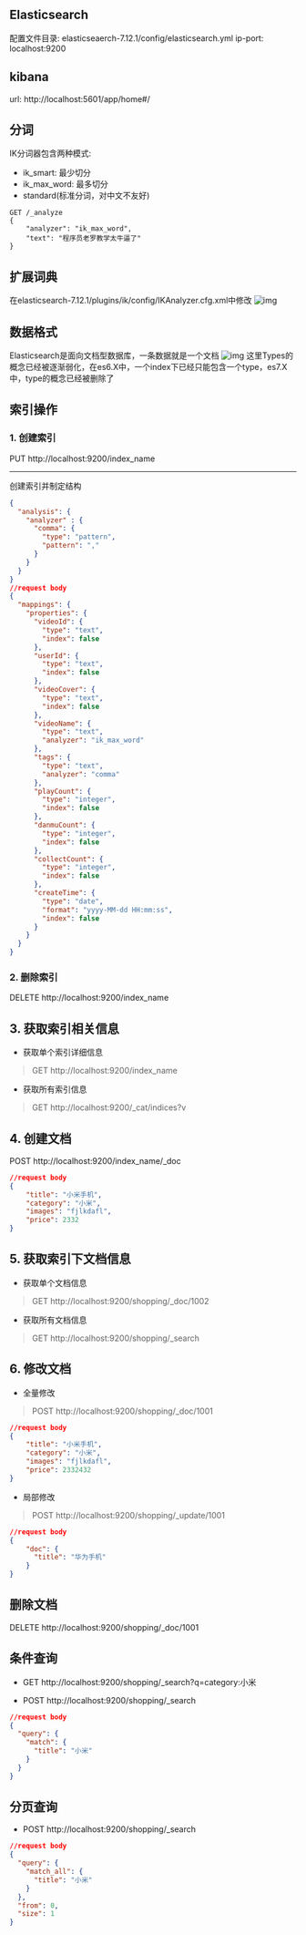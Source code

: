 ## Elasticsearch
配置文件目录: elasticseaerch-7.12.1/config/elasticsearch.yml
ip-port: localhost:9200

## kibana
url: http://localhost:5601/app/home#/


## 分词
IK分词器包含两种模式:
- ik_smart: 最少切分
- ik_max_word: 最多切分
- standard(标准分词，对中文不友好)
```
GET /_analyze
{
    "analyzer": "ik_max_word",
    "text": "程序员老罗教学太牛逼了"
}
```

## 扩展词典
在elasticsearch-7.12.1/plugins/ik/config/IKAnalyzer.cfg.xml中修改
![img](../images/扩展词典.png)

## 数据格式
Elasticsearch是面向文档型数据库，一条数据就是一个文档
![img](../images/es_mysql_format.png)
这里Types的概念已经被逐渐弱化，在es6.X中，一个index下已经只能包含一个type，es7.X中，type的概念已经被删除了

## 索引操作
### 1. 创建索引
PUT http://localhost:9200/index_name
***
创建索引并制定结构

```json
{
  "analysis": {
    "analyzer" : {
      "comma": {
        "type": "pattern",
        "pattern": ","
      }
    }
  }
}
//request body
{
  "mappings": {
    "properties": {
      "videoId": {
        "type": "text",
        "index": false
      },
      "userId": {
        "type": "text",
        "index": false
      },
      "videoCover": {
        "type": "text",
        "index": false
      },
      "videoName": {
        "type": "text",
        "analyzer": "ik_max_word"
      },
      "tags": {
        "type": "text",
        "analyzer": "comma"
      },
      "playCount": {
        "type": "integer",
        "index": false
      },
      "danmuCount": {
        "type": "integer",
        "index": false
      },
      "collectCount": {
        "type": "integer",
        "index": false
      },
      "createTime": {
        "type": "date",
        "format": "yyyy-MM-dd HH:mm:ss",
        "index": false
      }
    }
  }
}
```

### 2. 删除索引
DELETE http://localhost:9200/index_name

## 3. 获取索引相关信息
- 获取单个索引详细信息
> GET http://localhost:9200/index_name

- 获取所有索引信息
> GET http://localhost:9200/_cat/indices?v

## 4. 创建文档
POST http://localhost:9200/index_name/_doc<br>
```json
//request body
{
    "title": "小米手机",
    "category": "小米",
    "images": "fjlkdafl",
    "price": 2332
}
```

## 5. 获取索引下文档信息
- 获取单个文档信息
> GET http://localhost:9200/shopping/_doc/1002

- 获取所有文档信息
> GET http://localhost:9200/shopping/_search

## 6. 修改文档
- 全量修改
> POST http://localhost:9200/shopping/_doc/1001
```json
//request body
{
    "title": "小米手机",
    "category": "小米",
    "images": "fjlkdafl",
    "price": 2332432
}
```

- 局部修改
> POST http://localhost:9200/shopping/_update/1001
```json
//request body
{
    "doc": {
      "title": "华为手机"
    }
}
```

## 删除文档
DELETE http://localhost:9200/shopping/_doc/1001

## 条件查询
- GET http://localhost:9200/shopping/_search?q=category:小米

- POST http://localhost:9200/shopping/_search
```json
//request body
{
  "query": {
    "match": {
      "title": "小米"
    }
  }
}
```

## 分页查询
- POST http://localhost:9200/shopping/_search
```json
//request body
{
  "query": {
    "match_all": {
      "title": "小米"
    }
  },
  "from": 0,
  "size": 1
}
```
